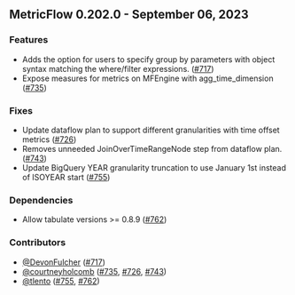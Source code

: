 ## MetricFlow 0.202.0 - September 06, 2023

### Features

- Adds the option for users to specify group by parameters with object syntax matching the where/filter expressions. ([#717](https://github.com/dbt-labs/metricflow/pull/717))
- Expose measures for metrics on MFEngine with agg_time_dimension ([#735](https://github.com/dbt-labs/metricflow/issues/735))

### Fixes

- Update dataflow plan to support different granularities with time offset metrics ([#726](https://github.com/dbt-labs/metricflow/issues/726))
- Removes unneeded JoinOverTimeRangeNode step from dataflow plan. ([#743](https://github.com/dbt-labs/metricflow/issues/743))
- Update BigQuery YEAR granularity truncation to use January 1st instead of ISOYEAR start ([#755](https://github.com/dbt-labs/metricflow/issues/755))

### Dependencies

- Allow tabulate versions >= 0.8.9 ([#762](https://github.com/dbt-labs/metricflow/pull/762))

### Contributors
- [@DevonFulcher](https://github.com/DevonFulcher) ([#717](https://github.com/dbt-labs/metricflow/pull/717))
- [@courtneyholcomb](https://github.com/courtneyholcomb) ([#735](https://github.com/dbt-labs/metricflow/issues/735), [#726](https://github.com/dbt-labs/metricflow/issues/726), [#743](https://github.com/dbt-labs/metricflow/issues/743))
- [@tlento](https://github.com/tlento) ([#755](https://github.com/dbt-labs/metricflow/issues/755), [#762](https://github.com/dbt-labs/metricflow/pull/762))
